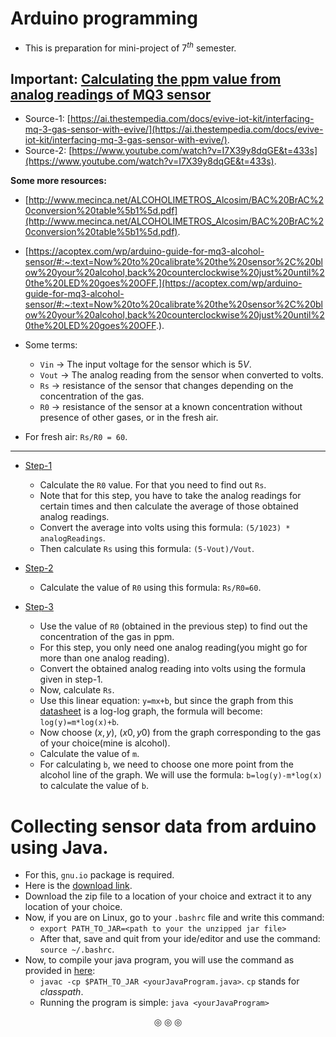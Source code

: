 # Arduino programming

* This is preparation for mini-project of $7^{th}$ semester.

## Important: <ins>Calculating the ppm value from analog readings of MQ3 sensor</ins>
* Source-1: [https://ai.thestempedia.com/docs/evive-iot-kit/interfacing-mq-3-gas-sensor-with-evive/](https://ai.thestempedia.com/docs/evive-iot-kit/interfacing-mq-3-gas-sensor-with-evive/).
* Source-2: [https://www.youtube.com/watch?v=I7X39y8dqGE&t=433s](https://www.youtube.com/watch?v=I7X39y8dqGE&t=433s).

**Some more resources:**

* [http://www.mecinca.net/ALCOHOLIMETROS_Alcosim/BAC%20BrAC%20conversion%20table%5b1%5d.pdf](http://www.mecinca.net/ALCOHOLIMETROS_Alcosim/BAC%20BrAC%20conversion%20table%5b1%5d.pdf).
* [https://acoptex.com/wp/arduino-guide-for-mq3-alcohol-sensor/#:~:text=Now%20to%20calibrate%20the%20sensor%2C%20blow%20your%20alcohol,back%20counterclockwise%20just%20until%20the%20LED%20goes%20OFF.](https://acoptex.com/wp/arduino-guide-for-mq3-alcohol-sensor/#:~:text=Now%20to%20calibrate%20the%20sensor%2C%20blow%20your%20alcohol,back%20counterclockwise%20just%20until%20the%20LED%20goes%20OFF.).

* Some terms:
	* `Vin` $\rightarrow$ The input voltage for the sensor which is $5V$.
	* `Vout` $\rightarrow$ The analog reading from the sensor when converted to volts.
	* `Rs` $\rightarrow$ resistance of the sensor that changes depending on the concentration of the gas.
	* `R0` $\rightarrow$ resistance of the sensor at a known concentration without presence of other gases, or in the fresh air.
* For fresh air: `Rs/R0 = 60`.

---


* <ins>Step-1</ins>
	* Calculate the `R0` value. For that you need to find out `Rs`.
	* Note that for this step, you have to take the analog readings for certain times and then calculate the average of those obtained analog readings.
	* Convert the average into volts using this formula: `(5/1023) * analogReadings`.
	* Then calculate `Rs` using this formula: `(5-Vout)/Vout`.

* <ins>Step-2</ins>
	* Calculate the value of `R0` using this formula: `Rs/R0=60`.

* <ins>Step-3</ins>
	* Use the value of `R0` (obtained in the previous step) to find out the concentration of the gas in ppm.
	* For this step, you only need one analog reading(you might go for more than one analog reading).
	* Convert the obtained analog reading into volts using the formula given in step-1.
	* Now, calculate `Rs`.
	* Use this linear equation: `y=mx+b`, but since the graph from this [datasheet](https://www.sparkfun.com/datasheets/Sensors/MQ-3.pdf) is a log-log graph, the formula will become: `log(y)=m*log(x)+b`.
	* Now choose $(x,y)$, $(x0,y0)$ from the graph corresponding to the gas of your choice(mine is alcohol).
	* Calculate the value of `m`.
	* For calculating `b`, we need to choose one more point from the alcohol line of the graph. We will use the formula: `b=log(y)-m*log(x)` to calculate the value of `b`.

# Collecting sensor data from arduino using Java.

* For this, `gnu.io` package is required.
* Here is the [download link](http://www.java2s.com/Code/Jar/r/Downloadrxtx217jar.htm).
* Download the zip file to a location of your choice and extract it to any location of your choice.
* Now, if you are on Linux, go to your `.bashrc` file and write this command:
	* `export PATH_TO_JAR=<path to your the unzipped jar file>`
	* After that, save and quit from your ide/editor and use the command: `source ~/.bashrc`.
* Now, to compile your java program, you will use the command as provided in [here](https://stackoverflow.com/questions/6066257/how-to-compile-java-program-with-jar-library):
	* `javac -cp $PATH_TO_JAR <yourJavaProgram.java>`. `cp` stands for _classpath_.
	* Running the program is simple: `java <yourJavaProgram>`

<p align="center">
&#9678; &#9678; &#9678;
</p>
